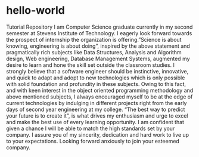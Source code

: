 # hello-world
Tutorial Repository
I am Computer Science graduate currently in my second semester at Stevens Institute of Technology. I eagerly look forward towards the prospect of internship the organization is offering.”Science is about knowing, engineering is about doing”, inspired by the above statement and pragmatically rich subjects like Data Structures, Analysis and Algorithm design, Web engineering, Database Management Systems, augmented my desire to learn and hone the skill set outside the classroom studies.
 I strongly believe that a software engineer should be instinctive, innovative, and quick to adapt and adopt to new technologies which is only possible with solid foundation and profundity in these subjects. Owing to this fact, and with keen interest in the object oriented programming methodology and above mentioned subjects, I always encouraged myself to be at the edge of current technologies by indulging in different projects right from the early days of second year engineering at my college. “The best way to predict your future is to create it”, is what drives my enthusiasm and urge to excel and make the best use of every learning opportunity. 
I am confident that given a chance I will be able to match the high standards set by your company. I assure you of my sincerity, dedication and hard work to live up to your expectations. Looking forward anxiously to join your esteemed company.
